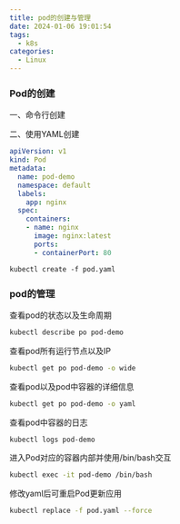 ```yaml
---
title: pod的创建与管理
date: 2024-01-06 19:01:54
tags:
  - k8s
categories:
  - Linux
---
```

### Pod的创建
一、命令行创建

二、使用YAML创建
```yaml
apiVersion: v1
kind: Pod
metadata:
  name: pod-demo
  namespace: default
  labels:
    app: nginx
  spec:
    containers:
    - name: nginx
      image: nginx:latest
      ports:
      - containerPort: 80
```

```bahs
kubectl create -f pod.yaml
```

### pod的管理
查看pod的状态以及生命周期
```bash
kubectl describe po pod-demo
```

查看pod所有运行节点以及IP
```bash
kubectl get po pod-demo -o wide
```

查看pod以及pod中容器的详细信息
```bash
kubectl get po pod-demo -o yaml
```

查看pod中容器的日志
```bash
kubectl logs pod-demo
```

进入Pod对应的容器内部并使用/bin/bash交互
```bash
kubectl exec -it pod-demo /bin/bash
```

修改yaml后可重启Pod更新应用
```bash
kubectl replace -f pod.yaml --force
```
